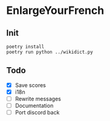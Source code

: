 # EnlargeYourFrench

## Init

```
poetry install
poetry run python ../wikidict.py
```

## Todo
- [x] Save scores
- [x] i18n
- [ ] Rewrite messages
- [ ] Documentation
- [ ] Port discord back
